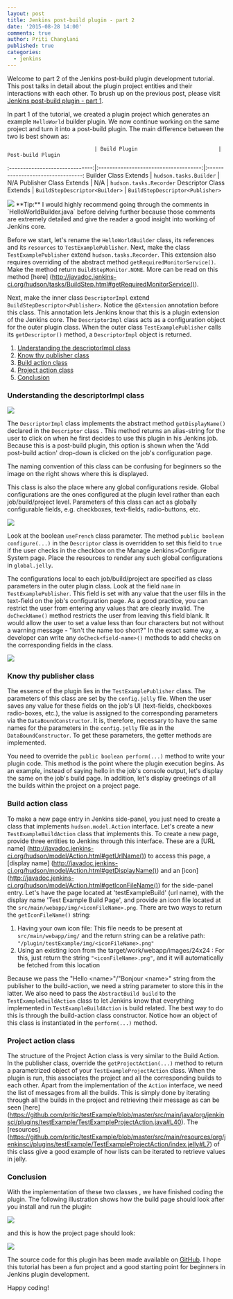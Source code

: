 ```yaml
---
layout: post
title: Jenkins post-build plugin - part 2
date: '2015-08-28 14:00'
comments: true
author: Priti Changlani
published: true
categories:
  - jenkins
---
```


Welcome to part 2 of the Jenkins post-build plugin development tutorial. This
post talks in detail about the plugin project entities and their interactions
with each other. To brush up on the previous post, please visit [Jenkins
post-build plugin - part 1](https://developer.rackspace.com/blog/jenkins-post-build-plugin-part-1/).

<!-- more -->

In part 1 of the tutorial, we created a plugin project which generates an example `HelloWorld` builder plugin. We
now continue working on the same project and turn it into a post-build plugin. The main difference between the two
is best shown as:

                            	| Build Plugin                       	| Post-build Plugin
:------------------------------:|:-------------------------------------:|:---------------------------------:
 Builder Class Extends       	| `hudson.tasks.Builder`            	| N/A
 Publisher Class Extends    	| N/A                               	| `hudson.tasks.Recorder`
 Descriptor Class Extends   	| `BuildStepDescriptor<Builder>`    	| `BuildStepDescriptor<Publisher>`


<img class="blog-post" src="{% asset_path 2015-08-28-jenkins-post-build-plugin-part-2/info.png%}"/>
**Tip:** I would highly recommend going through the comments in `HelloWorldBuilder.java` before delving further because
those comments are extremely detailed and give the reader a good insight into working of Jenkins core.

Before we start, let's rename the `HelloWorldBuilder` class, its references and its `resources` to
`TestExamplePublisher`. Next, make the class `TestExamplePublisher` extend `hudson.tasks.Recorder`. This extension
also requires overriding of the abstract method `getRequiredMonitorService()`. Make the method return
`BuildStepMonitor.NONE`. More can be read on this method [here]
(http://javadoc.jenkins-ci.org/hudson/tasks/BuildStep.html#getRequiredMonitorService()).

Next, make the inner class `DescriptorImpl` extend `BuildStepDescriptor<Publisher>`. Notice the `@Extension`
annotation before this class. This annotation lets Jenkins know that this is a plugin extension of the Jenkins core.
The `DescriptorImpl` class acts as a configuration object for the outer plugin class. When the outer class
`TestExamplePublisher` calls its `getDescriptor()` method, a `DescriptorImpl` object is returned.

1. [Understanding the descriptorImpl class](#descriptorimpl)
1. [Know thy publisher class](#publisher-class)
1. [Build action class](#build-action)
1. [Project action class](#project-action)
1. [Conclusion](#conclusion)

### <a name="descriptorimpl"></a>Understanding the descriptorImpl class

<img class="blog-post right" src="{% asset_path 2015-08-28-jenkins-post-build-plugin-part-2/sayHello2.png%}"/>

The `DescriptorImpl` class implements the abstract method `getDisplayName()` declared in the `Descriptor` class . This
method returns an alias-string for the user to click on when he first decides to use this plugin
in his Jenkins job. Because this is a post-build
plugin, this option is shown when the 'Add post-build action' drop-down is clicked on the job's configuration page.

The naming convention of this class can be confusing for beginners so the image on the right shows where this is
displayed.

This class is also the place where any global configurations reside. Global configurations are the ones configured
at the plugin level rather than each job/build/project level. Parameters of this class can act as
globally configurable fields, e.g. checkboxes, text-fields, radio-buttons, etc.

<img class="blog-post right" src="{% asset_path 2015-08-28-jenkins-post-build-plugin-part-2/useFrenchCheckBox.png%}"/>

Look at the boolean `useFrench` class parameter. The method `public boolean configure(...)` in the `Descriptor` class
is overridden to set this field to `true` if the user checks in the checkbox on the Manage Jenkins>Configure System
page.  Place the resources to render any such global configurations in `global.jelly`.

The configurations local to each job/build/project are specified as class parameters in the outer plugin class. Look
at the field `name` in `TestExamplePublisher`. This field is set with any value that the user fills in the text-field
on the job's configuration page. As a good practice, you can restrict the user from entering any values that are
clearly invalid. The `doCheckName()` method restricts the user from leaving this field blank. It would
allow the user to set a value less than four characters but not without a warning message - "Isn't the name too
short?" In the exact same way, a developer can write any `doCheck<field-name>()` methods to add checks on the
corresponding fields in the class.

<img class="blog-post right" src="{% asset_path 2015-08-28-jenkins-post-build-plugin-part-2/warning.gif %}"/>

### <a name="publisher-class"></a>Know thy publisher class

The essence of the plugin lies in the `TestExamplePublisher` class. The parameters of this class are set by
the `config.jelly` file. When the user saves any value for these fields on the job's UI (text-fields, checkboxes
radio-boxes, etc.), the value is assigned to the corresponding parameters via the `DataBoundConstructor`. It is,
therefore, necessary to have the same names for the parameters in the `config.jelly` file as in the
`DataBoundConstructor`. To get these parameters, the getter methods are implemented.

You need to override the `public boolean perform(...)` method to write your plugin code. This method is the point
where the plugin execution begins. As an example, instead of saying hello in the job's console output, let's display
the same on the job's build page. In addition, let's display greetings of all the builds within the project on a
project page.

### <a name="build-action"></a>Build action class

To make a new page entry in Jenkins side-panel, you just need to create a class that implements
`hudson.model.Action` interface. Let's create a new `TestExampleBuildAction` class that implements this. To
create a new page, provide three entities to Jenkins through this interface. These are a [URL name]
(http://javadoc.jenkins-ci.org/hudson/model/Action.html#getUrlName()) to access this page, a [display name]
(http://javadoc.jenkins-ci.org/hudson/model/Action.html#getDisplayName()) and an [icon]
(http://javadoc.jenkins-ci.org/hudson/model/Action.html#getIconFileName()) for the side-panel entry. Let's have the
page located at 'testExampleBuild' (url name), with the display name 'Test Example Build Page', and provide an icon
file located at the `src/main/webapp/img/<iconFileName>.png`. There are two ways to return the `getIconFileName()`
string:

1. Having your own icon file: This file needs to be present at `src/main/webapp/img/` and the return string can
    be a relative path: `"/plugin/testExample/img/<iconFileName>.png"`
1. Using an existing icon from the target/work/webapp/images/24x24 : For this, just return the string
    `"<iconFileName>.png"`, and it will automatically be fetched from this location

Because we pass the "Hello \<name\>"/"Bonjour \<name\>" string from the publisher to the build-action, we need a
string parameter to store this in the latter. We also need to pass the `AbstractBuild build` to the
`TestExampleBuildAction` class to let Jenkins know that everything implemented in `TestExampleBuildAction` is build
related. The best way to do this is through the build-action class constructor. Notice how an object of this class is
instantiated in the `perform(...)` method.

### <a name="project-action"></a>Project action class

The structure of the Project Action class is very similar to the Build Action. In the publisher class, override the
`getProjectAction(...)` method to return a parametrized object of your `TestExampleProjectAction` class. When the
plugin is run, this
associates the project and all the corresponding builds to each other. Apart from the
implementation of the `Action` interface, we need the list of messages from all the builds. This is simply done by
iterating through all the builds in the project and retrieving their message as can be seen [here]
(https://github.com/pritic/testExample/blob/master/src/main/java/org/jenkinsci/plugins/testExample/TestExampleProjectAction.java#L40).
The [resources]
(https://github.com/pritic/testExample/blob/master/src/main/resources/org/jenkinsci/plugins/testExample/TestExampleProjectAction/index.jelly#L7)
 of this class give a good example of how lists can be iterated to retrieve values in jelly.

### <a name="conclusion"></a>Conclusion

With the implementation of these two classes , we have finished coding the plugin. The following illustration shows
how the build page should look after you install and run the plugin:

<img class="blog-post right" src="{% asset_path 2015-08-28-jenkins-post-build-plugin-part-2/buildView.png %}"/>

 and this is how the project page should look:

<img class="blog-post right" src="{% asset_path 2015-08-28-jenkins-post-build-plugin-part-2/projectView.png %}"/>

The source code for this plugin has been made available on [GitHub](https://github.com/pritic/testExample). I hope
this tutorial has been a fun project and a good starting point for beginners in Jenkins plugin development.

Happy coding!